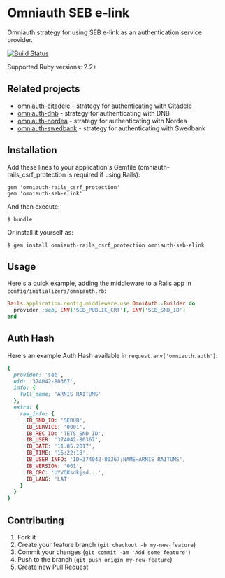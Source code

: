 # Omniauth SEB e-link

Omniauth strategy for using SEB e-link as an authentication service provider.

[![Build Status](https://travis-ci.org/mitigate-dev/omniauth-seb-elink.svg?branch=master)](https://travis-ci.org/mitigate-dev/omniauth-seb-elink)

Supported Ruby versions: 2.2+

## Related projects

- [omniauth-citadele](https://github.com/mitigate-dev/omniauth-citadele) - strategy for authenticating with Citadele
- [omniauth-dnb](https://github.com/mitigate-dev/omniauth-dnb) - strategy for authenticating with DNB
- [omniauth-nordea](https://github.com/mitigate-dev/omniauth-nordea) - strategy for authenticating with Nordea
- [omniauth-swedbank](https://github.com/mitigate-dev/omniauth-swedbank) - strategy for authenticating with Swedbank

## Installation

Add these lines to your application's Gemfile (omniauth-rails_csrf_protection is required if using Rails):

    gem 'omniauth-rails_csrf_protection'
    gem 'omniauth-seb-elink'

And then execute:

    $ bundle

Or install it yourself as:

    $ gem install omniauth-rails_csrf_protection omniauth-seb-elink

## Usage

Here's a quick example, adding the middleware to a Rails app
in `config/initializers/omniauth.rb`:

```ruby
Rails.application.config.middleware.use OmniAuth::Builder do
  provider :seb, ENV['SEB_PUBLIC_CRT'], ENV['SEB_SND_ID']
end
```

## Auth Hash

Here's an example Auth Hash available in `request.env['omniauth.auth']`:

```ruby
{
  provider: 'seb',
  uid: '374042-80367',
  info: {
    full_name: 'ARNIS RAITUMS'
  },
  extra: {
    raw_info: {
      IB_SND_ID: 'SEBUB',
      IB_SERVICE: '0001',
      IB_REC_ID: 'TETS_SND_ID',
      IB_USER: '374042-80367',
      IB_DATE: '11.05.2017',
      IB_TIME: '15:22:18',
      IB_USER_INFO: 'ID=374042-80367;NAME=ARNIS RAITUMS',
      IB_VERSION: '001',
      IB_CRC: 'UYVDKsdkjsd...',
      IB_LANG: 'LAT'
    }
  }
}
```

## Contributing

1. Fork it
2. Create your feature branch (`git checkout -b my-new-feature`)
3. Commit your changes (`git commit -am 'Add some feature'`)
4. Push to the branch (`git push origin my-new-feature`)
5. Create new Pull Request
